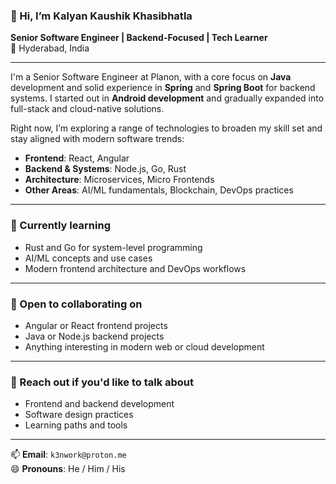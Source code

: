 ### 👋 Hi, I’m **Kalyan Kaushik Khasibhatla**  
**Senior Software Engineer | Backend-Focused | Tech Learner**  
📍 Hyderabad, India  

---

I'm a Senior Software Engineer at Planon, with a core focus on **Java** development and solid experience in **Spring** and **Spring Boot** for backend systems. I started out in **Android development** and gradually expanded into full-stack and cloud-native solutions.

Right now, I’m exploring a range of technologies to broaden my skill set and stay aligned with modern software trends:
- **Frontend**: React, Angular  
- **Backend & Systems**: Node.js, Go, Rust  
- **Architecture**: Microservices, Micro Frontends  
- **Other Areas**: AI/ML fundamentals, Blockchain, DevOps practices  

---

### 🌱 Currently learning
- Rust and Go for system-level programming  
- AI/ML concepts and use cases  
- Modern frontend architecture and DevOps workflows  

---

### 🤝 Open to collaborating on
- Angular or React frontend projects  
- Java or Node.js backend projects  
- Anything interesting in modern web or cloud development  

---

### 💬 Reach out if you'd like to talk about
- Frontend and backend development  
- Software design practices  
- Learning paths and tools  

---

📫 **Email**: `k3nwork@proton.me`  
😄 **Pronouns**: He / Him / His  
